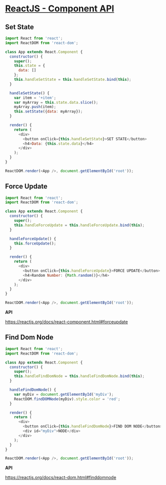 # [ReactJS - Component API](https://www.tutorialspoint.com/reactjs/reactjs_component_api.htm)

## Set State

```js
import React from 'react';
import ReactDOM from 'react-dom';

class App extends React.Component {
  constructor() {
    super();
    this.state = {
      data: []
    };
    this.handleSetState = this.handleSetState.bind(this);
  }

  handleSetState() {
    var item = '+item';
    var myArray = this.state.data.slice();
    myArray.push(item);
    this.setState({data: myArray});
  }

  render() {
    return (
      <div>
        <button onClick={this.handleSetState}>SET STATE</button>
        <h4>Data: {this.state.data}</h4>
      </div>
    );
  }
}

ReactDOM.render(<App />, document.getElementById('root'));
```

## Force Update

```js
import React from 'react';
import ReactDOM from 'react-dom';

class App extends React.Component {
  constructor() {
    super();
    this.handleForceUpdate = this.handleForceUpdate.bind(this);
  }

  handleForceUpdate() {
    this.forceUpdate();
  }

  render() {
    return (
      <div>
        <button onClick={this.handleForceUpdate}>FORCE UPDATE</button>
        <h4>Random Number: {Math.random()}</h4>
      </div>
    );
  }
}

ReactDOM.render(<App />, document.getElementById('root'));
```

**API**

https://reactjs.org/docs/react-component.html#forceupdate

## Find Dom Node

```js
import React from 'react';
import ReactDOM from 'react-dom';

class App extends React.Component {
  constructor() {
    super();
    this.handleFindDomNode = this.handleFindDomNode.bind(this);
  }

  handleFindDomNode() {
    var myDiv = document.getElementById('myDiv');
    ReactDOM.findDOMNode(myDiv).style.color = 'red';
  }

  render() {
    return (
      <div>
        <button onClick={this.handleFindDomNode}>FIND DOM NODE</button>
        <div id="myDiv">NODE</div>
      </div>
    );
  }
}

ReactDOM.render(<App />, document.getElementById('root'));
```

**API**

https://reactjs.org/docs/react-dom.html#finddomnode